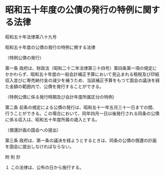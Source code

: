 # 昭和五十年度の公債の発行の特例に関する法律

昭和五十年法律第八十九号

昭和五十年度の公債の発行の特例に関する法律

（特例公債の発行）

第一条 政府は、財政法（昭和二十二年法律第三十四号）第四条第一項の規定にかかわらず、昭和五十年度の一般会計補正予算において見込まれる租税及び印紙収入並びに専売納付金の減少を補うため、当該補正予算をもつて国会の議決を経た金額の範囲内で、公債を発行することができる。

（特例公債に係る発行時期及び会計年度所属区分の特例）

第二条 前条の規定による公債の発行は、昭和五十一年五月三十一日までの間、行うことができる。この場合において、同年四月一日以後発行される同条の公債に係る収入は、昭和五十年度所属の歳入とする。

（償還計画の国会への提出）

第三条 政府は、第一条の議決を経ようとするときは、同条の公債の償還の計画を国会に提出しなければならない。

附 則 抄

１ この法律は、公布の日から施行する。
